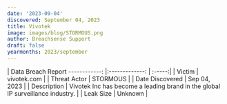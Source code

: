 ```yaml
---
date: '2023-09-04'
discovered: September 04, 2023
title: Vivotek
image: images/blog/STORMOUS.png
author: Breachsense Support
draft: false
yearmonths: 2023/september
---
```



| Data Breach Report
------------:     |:-------------:    | :-----:|
| Victim      | vivotek.com      | 
| Threat Actor      | STORMOUS      | 
| Date Discovered      | Sep 04, 2023      | 
| Description      | Vivotek Inc has become a leading brand in the global IP surveillance industry.      | 
| Leak Size      | Unknown      | 

